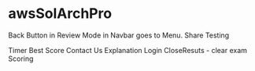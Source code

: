 # awsSolArchPro

Back Button in  Review Mode in Navbar goes to Menu.
Share
Testing


Timer
Best Score
Contact Us
Explanation
Login
CloseResuts - clear exam
Scoring